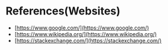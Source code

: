 # References(Websites)

- [https://www.google.com/](https://www.google.com/)
- [https://www.wikipedia.org/](https://www.wikipedia.org/)
- [https://stackexchange.com/](https://stackexchange.com/)
